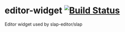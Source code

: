 # editor-widget [![Build Status](https://travis-ci.org/slap-editor/editor-widget.svg?branch=master)](https://travis-ci.org/slap-editor/editor-widget)
Editor widget used by slap-editor/slap
